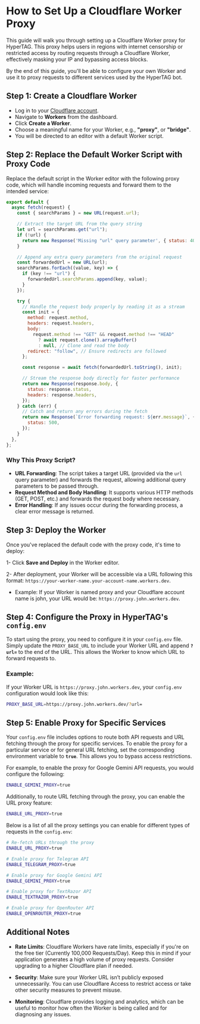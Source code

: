 # How to Set Up a Cloudflare Worker Proxy

This guide will walk you through setting up a Cloudflare Worker proxy for HyperTAG. This proxy helps users in regions with internet censorship or restricted access by routing requests through a Cloudflare Worker, effectively masking your IP and bypassing access blocks.

By the end of this guide, you'll be able to configure your own Worker and use it to proxy requests to different services used by the HyperTAG bot.

## Step 1: Create a Cloudflare Worker

- Log in to your [Cloudflare account](https://dash.cloudflare.com/login).
- Navigate to **Workers** from the dashboard.
- Click **Create a Worker**.
- Choose a meaningful name for your Worker, e.g., **"proxy"**, or **"bridge"**.
- You will be directed to an editor with a default Worker script.

## Step 2: Replace the Default Worker Script with Proxy Code

Replace the default script in the Worker editor with the following proxy code, which will handle incoming requests and forward them to the intended service:

```javascript
export default {
  async fetch(request) {
    const { searchParams } = new URL(request.url);

    // Extract the target URL from the query string
    let url = searchParams.get("url");
    if (!url) {
      return new Response('Missing "url" query parameter', { status: 400 });
    }

    // Append any extra query parameters from the original request
    const forwardedUrl = new URL(url);
    searchParams.forEach((value, key) => {
      if (key !== "url") {
        forwardedUrl.searchParams.append(key, value);
      }
    });

    try {
      // Handle the request body properly by reading it as a stream
      const init = {
        method: request.method,
        headers: request.headers,
        body:
          request.method !== "GET" && request.method !== "HEAD"
            ? await request.clone().arrayBuffer()
            : null, // Clone and read the body
        redirect: "follow", // Ensure redirects are followed
      };

      const response = await fetch(forwardedUrl.toString(), init);

      // Stream the response body directly for faster performance
      return new Response(response.body, {
        status: response.status,
        headers: response.headers,
      });
    } catch (err) {
      // Catch and return any errors during the fetch
      return new Response(`Error forwarding request: ${err.message}`, {
        status: 500,
      });
    }
  },
};
```

### Why This Proxy Script?

- **URL Forwarding**: The script takes a target URL (provided via the `url` query parameter) and forwards the request, allowing additional query parameters to be passed through.
- **Request Method and Body Handling**: It supports various HTTP methods (GET, POST, etc.) and forwards the request body where necessary.
- **Error Handling**: If any issues occur during the forwarding process, a clear error message is returned.

## Step 3: Deploy the Worker

Once you've replaced the default code with the proxy code, it's time to deploy:

1- Click **Save and Deploy** in the Worker editor.

2- After deployment, your Worker will be accessible via a URL following this format: `https://your-worker-name.your-account-name.workers.dev`.

- Example: If your Worker is named proxy and your Cloudflare account name is john, your URL would be: `https://proxy.john.workers.dev`.

## Step 4: Configure the Proxy in HyperTAG's `config.env`

To start using the proxy, you need to configure it in your ‍‍‍‍`config.env` file. Simply update the `PROXY_BASE_URL` to include your Worker URL and append **`?url=`** to the end of the URL. This allows the Worker to know which URL to forward requests to.

### Example:

If your Worker URL is `https://proxy.john.workers.dev`, your `config.env` configuration would look like this:

```bash
PROXY_BASE_URL=https://proxy.john.workers.dev/?url=
```

## Step 5: Enable Proxy for Specific Services

Your `config.env` file includes options to route both API requests and URL fetching through the proxy for specific services. To enable the proxy for a particular service or for general URL fetching, set the corresponding environment variable to **`true`**. This allows you to bypass access restrictions.

For example, to enable the proxy for Google Gemini API requests, you would configure the following:

```bash
ENABLE_GEMINI_PROXY=true
```

Additionally, to route URL fetching through the proxy, you can enable the URL proxy feature:

```bash
ENABLE_URL_PROXY=true
```

Below is a list of all the proxy settings you can enable for different types of requests in the `config.env`:

```bash
# Re-fetch URLs through the proxy
ENABLE_URL_PROXY=true

# Enable proxy for Telegram API
ENABLE_TELEGRAM_PROXY=true

# Enable proxy for Google Gemini API
ENABLE_GEMINI_PROXY=true

# Enable proxy for TextRazor API
ENABLE_TEXTRAZOR_PROXY=true

# Enable proxy for OpenRouter API
ENABLE_OPENROUTER_PROXY=true
```

## Additional Notes

- **Rate Limits**: Cloudflare Workers have rate limits, especially if you're on the free tier (Currently 100,000 Requests/Day). Keep this in mind if your application generates a high volume of proxy requests. Consider upgrading to a higher Cloudflare plan if needed.

- **Security**: Make sure your Worker URL isn’t publicly exposed unnecessarily. You can use Cloudflare Access to restrict access or take other security measures to prevent misuse.

- **Monitoring**: Cloudflare provides logging and analytics, which can be useful to monitor how often the Worker is being called and for diagnosing any issues.
